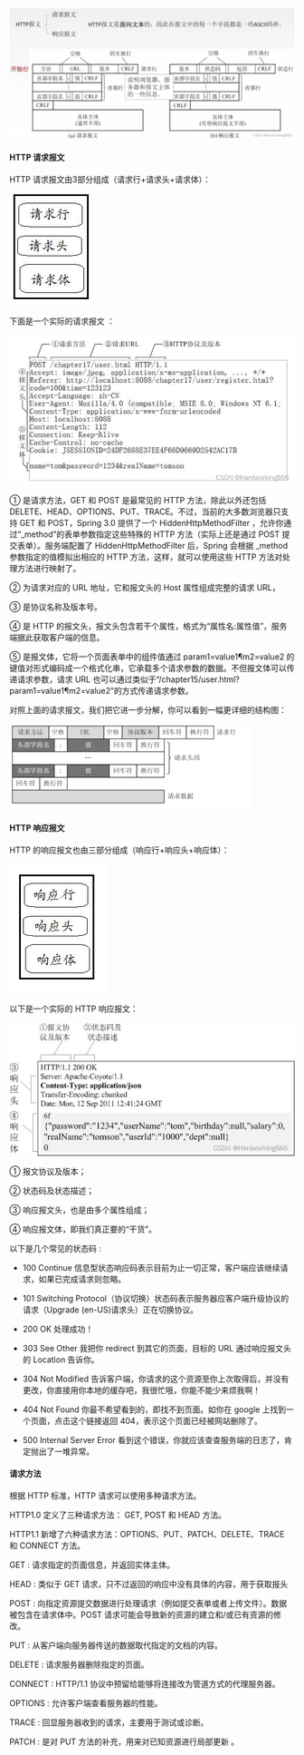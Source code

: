 <img src="../images/803eaaa3411f4fe8bb0c4fdbb4851106.png">

#### HTTP 请求报文

HTTP 请求报文由3部分组成（请求行+请求头+请求体）：

<img src="../images/b59b1e1a45664fa1991648c85d10aece.png">

下面是一个实际的请求报文 ：

<img src="../images/76d1fd6f569746ae84221641d0701a8b.png">

① 是请求方法，GET 和 POST 是最常见的 HTTP 方法，除此以外还包括 DELETE、HEAD、OPTIONS、PUT、TRACE。不过，当前的大多数浏览器只支持 GET 和 POST，Spring 3.0 提供了一个 HiddenHttpMethodFilter ，允许你通过“_method”的表单参数指定这些特殊的 HTTP 方法（实际上还是通过 POST 提交表单）。服务端配置了 HiddenHttpMethodFilter 后，Spring 会根据 _method 参数指定的值模拟出相应的 HTTP 方法，这样，就可以使用这些 HTTP 方法对处理方法进行映射了。

② 为请求对应的 URL 地址，它和报文头的 Host 属性组成完整的请求 URL，

③ 是协议名称及版本号。

④ 是 HTTP 的报文头，报文头包含若干个属性，格式为“属性名:属性值”，服务端据此获取客户端的信息。

⑤ 是报文体，它将一个页面表单中的组件值通过 param1=value1¶m2=value2 的键值对形式编码成一个格式化串，它承载多个请求参数的数据。不但报文体可以传递请求参数，请求 URL 也可以通过类似于“/chapter15/user.html? param1=value1¶m2=value2”的方式传递请求参数。

对照上面的请求报文，我们把它进一步分解，你可以看到一幅更详细的结构图：

<img src="../images/6e16ff6b7e014f73af76553094a7f12e.png">

#### HTTP 响应报文

HTTP 的响应报文也由三部分组成（响应行+响应头+响应体）：

<img src="../images/48d30ffb5c64443aaabbb32f33e3cf6c.png">

以下是一个实际的 HTTP 响应报文：

<img src="../images/61a7f3114f7b4c659cc5070f6c8b26b5.png">

① 报文协议及版本；

② 状态码及状态描述；

③ 响应报文头，也是由多个属性组成；

④ 响应报文体，即我们真正要的“干货”。

以下是几个常见的状态码 :

  - 100 Continue 信息型状态响应码表示目前为止一切正常，客户端应该继续请求，如果已完成请求则忽略。

  - 101 Switching Protocol（协议切换）状态码表示服务器应客户端升级协议的请求（Upgrade (en-US)请求头）正在切换协议。

  - 200 OK 处理成功！

  - 303 See Other 我把你 redirect 到其它的页面，目标的 URL 通过响应报文头的 Location 告诉你。

  - 304 Not Modified 告诉客户端，你请求的这个资源至你上次取得后，并没有更改，你直接用你本地的缓存吧，我很忙哦，你能不能少来烦我啊！

  - 404 Not Found 你最不希望看到的，即找不到页面。如你在 google 上找到一个页面，点击这个链接返回 404，表示这个页面已经被网站删除了。

  - 500 Internal Server Error 看到这个错误，你就应该查查服务端的日志了，肯定抛出了一堆异常。

#### 请求方法
  
根据 HTTP 标准，HTTP 请求可以使用多种请求方法。

HTTP1.0 定义了三种请求方法： GET, POST 和 HEAD 方法。

HTTP1.1 新增了六种请求方法：OPTIONS、PUT、PATCH、DELETE、TRACE 和 CONNECT 方法。

GET : 请求指定的页面信息，并返回实体主体。

HEAD : 类似于 GET 请求，只不过返回的响应中没有具体的内容，用于获取报头

POST : 向指定资源提交数据进行处理请求（例如提交表单或者上传文件）。数据被包含在请求体中。POST 请求可能会导致新的资源的建立和/或已有资源的修改。

PUT : 从客户端向服务器传送的数据取代指定的文档的内容。

DELETE : 请求服务器删除指定的页面。

CONNECT : HTTP/1.1 协议中预留给能够将连接改为管道方式的代理服务器。

OPTIONS : 允许客户端查看服务器的性能。

TRACE : 回显服务器收到的请求，主要用于测试或诊断。

PATCH : 是对 PUT 方法的补充，用来对已知资源进行局部更新 。